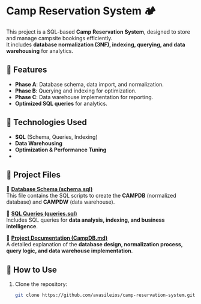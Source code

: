 # Camp Reservation System 🏕️

This project is a SQL-based **Camp Reservation System**, designed to store and manage campsite bookings efficiently.  
It includes **database normalization (3NF), indexing, querying, and data warehousing** for analytics.

## 📌 Features
- **Phase A**: Database schema, data import, and normalization.
- **Phase B**: Querying and indexing for optimization.
- **Phase C**: Data warehouse implementation for reporting.
- **Optimized SQL queries** for analytics.

## 💾 Technologies Used
- **SQL** (Schema, Queries, Indexing)
- **Data Warehousing**
- **Optimization & Performance Tuning**
- 
## 📂 Project Files

📜 **[Database Schema (schema.sql)](schema.sql)**  
This file contains the SQL scripts to create the **CAMPDB** (normalized database) and **CAMPDW** (data warehouse).

📜 **[SQL Queries (queries.sql)](queries.sql)**  
Includes SQL queries for **data analysis, indexing, and business intelligence**.

📜 **[Project Documentation (CampDB.md)](CampDB.md)**  
A detailed explanation of the **database design, normalization process, query logic, and data warehouse implementation**.

## 🚀 How to Use
1. Clone the repository:
   ```sh
   git clone https://github.com/avasileios/camp-reservation-system.git

